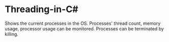 # Threading-in-C#
Shows the current processes in the OS. Processes' thread count, memory usage, processor usage can be monitored. Processes can be terminated by killing.
